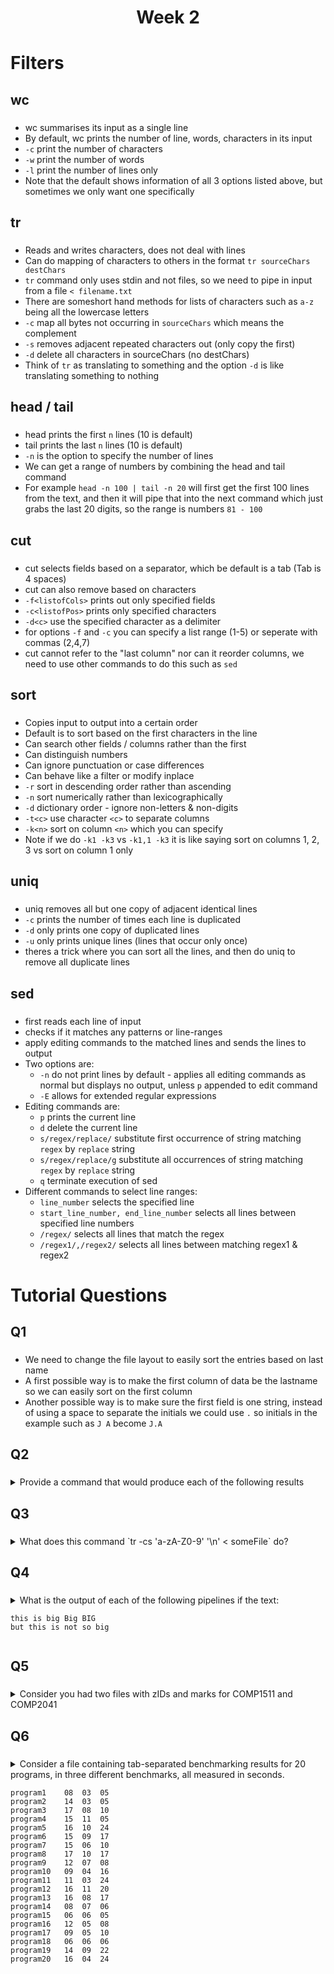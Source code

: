 <h1 align="center">Week 2</h1>

<h1>Filters</h1>
<h2>wc</h2>

###

- wc summarises its input as a single line
- By default, wc prints the number of line, words, characters in its input
- `-c` print the number of characters
- `-w` print the number of words
- `-l` print the number of lines only
- Note that the default shows information of all 3 options listed above, but sometimes we only want one specifically

<h2>tr</h2>

###

- Reads and writes characters, does not deal with lines
- Can do mapping of characters to others in the format `tr sourceChars destChars`
- `tr` command only uses stdin and not files, so we need to pipe in input from a file `< filename.txt`
- There are someshort hand methods for lists of characters such as `a-z` being all the lowercase letters
- `-c` map all bytes not occurring in `sourceChars` which means the complement
- `-s` removes adjacent repeated characters out (only copy the first)
- `-d` delete all characters in sourceChars (no destChars)
- Think of `tr` as translating to something and the option `-d` is like translating something to nothing

<h2>head / tail</h2>

###

- head prints the first `n` lines (10 is default)
- tail prints the last `n` lines (10 is default)
- `-n` is the option to specify the number of lines
- We can get a range of numbers by combining the head and tail command
- For example `head -n 100 | tail -n 20` will first get the first 100 lines from the text, and then it will pipe that into the next command which just grabs the last 20 digits, so the range is numbers `81 - 100`

<h2>cut</h2>

###

- cut selects fields based on a separator, which be default is a tab (Tab is 4 spaces)
- cut can also remove based on characters
- `-f<listofCols>` prints out only specified fields
- `-c<listofPos>` prints only specified characters
- `-d<c>` use the specified character as a delimiter
- for options `-f` and `-c` you can specify a list range (1-5) or seperate with commas (2,4,7)
- cut cannot refer to the "last column" nor can it reorder columns, we need to use other commands to do this such as `sed`

<h2>sort</h2>

###

- Copies input to output into a certain order
- Default is to sort based on the first characters in the line
- Can search other fields / columns rather than the first
- Can distinguish numbers
- Can ignore punctuation or case differences
- Can behave like a filter or modify inplace
- `-r` sort in descending order rather than ascending
- `-n` sort numerically rather than lexicographically
- `-d` dictionary order - ignore non-letters & non-digits
- `-t<c>` use character `<c>` to separate columns
- `-k<n>` sort on column `<n>` which you can specify
- Note if we do `-k1 -k3` vs `-k1,1 -k3` it is like saying sort on columns 1, 2, 3 vs sort on column 1 only

<h2>uniq</h2>

###

- uniq removes all but one copy of adjacent identical lines
- `-c` prints the number of times each line is duplicated
- `-d` only prints one copy of duplicated lines
- `-u` only prints unique lines (lines that occur only once)
- theres a trick where you can sort all the lines, and then do uniq to remove all duplicate lines

<h2>sed</h2>

###

- first reads each line of input
- checks if it matches any patterns or line-ranges
- apply editing commands to the matched lines and sends the lines to output
- Two options are:
  - `-n` do not print lines by default - applies all editing commands as normal but displays no output, unless `p` appended to edit command
  - `-E` allows for extended regular expressions
- Editing commands are:
  - `p` prints the current line
  - `d` delete the current line
  - `s/regex/replace/` substitute first occurrence of string matching `regex` by `replace` string
  - `s/regex/replace/g` substitute all occurrences of string matching `regex` by `replace` string
  - `q` terminate execution of sed
- Different commands to select line ranges:
  - `line_number` selects the specified line
  - `start_line_number, end_line_number` selects all lines between specified line numbers
  - `/regex/` selects all lines that match the regex
  - `/regex1/,/regex2/` selects all lines between matching regex1 & regex2

<h1>Tutorial Questions </h1>

<h2>Q1</h2>

###

- We need to change the file layout to easily sort the entries based on last name
- A first possible way is to make the first column of data be the lastname so we can easily sort on the first column
- Another possible way is to make sure the first field is one string, instead of using a space to separate the initials we could use `.` so initials in the example such as `J A` become `J.A`

<h2>Q2</h2>

###

<details>
<summary>Provide a command that would produce each of the following results</summary>

###

<details>
<summary>a) Display the first three lines of the file</summary>

###

- Remember that head gives us the `-n` first lines in a file
- Hence we just need to replace it with our desired number

```
head -3 /etc/passwd
```

</details>

<details>
<summary>b) Display lines belonging to the class account (starts with 'cs','se','bi' or 'en' followed by four digits</summary>

###

- We want the line to start with either cs/se/bi/en so we can use a bracket expression
- We then want it to have any four digits after which we can express with the curly brackets

```
grep -E '^(cs|se|bi|en)[0-9]{4}:' /etc/passwd
```

</details>

<details>
<summary>c) Display the username of everyone whose shell is '/bin/bash'</summary>

###

- First we want to find all the lines that end in `/bin/bash`
- We then want to grab the first column of data from those lines as that is the username
- Note that the data fields are separated by `:` character so we can use that as our delimiter and to distinguish the different fields

```
grep -E ':/bin/bash$' /etc/passwd | cut -d':' -f1
```

</details>

<details>
<summary>d) Create a tab-separated file called passwords.txt containing only usernames and passwords</summary>

###

- We want to grab the username and password, which in this case is the first two fields
- We then want to make it so that they are separated by a `tab` instead of `:`
- Hence we can use `tr` to change all the `:` to `tab` characters
- We can then redirect the output into a text file

```
cut -d':' -f1,2 /etc/passwd | tr ':' '\t' > passwords.txt
```

</details>

</details>

<h2>Q3</h2>

###

<details>
<summary>What does this command `tr -cs 'a-zA-Z0-9' '\n' < someFile` do?</summary>

###

- `-c` means complament meaning it replaces everything not in `string 1` with `string 2`. This means for this it replaces all characters that are not alphanumeric with a `newline` character
- `-s` means squeeze, which replaces any duplicate characters with just one. This is applied for example if we see multiple `newline` characters in a row to just be one instance
- `a-Za-Z0-9` means all letters and numbers can be denoted as `[:alpha:]`
- `< someFile` means the command `tr` will be be processing it on the contents of `someFile`

</details>

<h2>Q4</h2>

###

<details>
<summary>
What is the output of each of the following pipelines if the text:

```
this is big Big BIG
but this is not so big
```

</summary>

###

  <details>
  <summary>a) tr -d ' ' | wc -w</summary>
  
  - The first part of the command will delete all the spaces between words, resulting it to being a single word
  ```
  thisisbigBigBIG
  butthisisnotsobig
  ```
  - The second part of the command will print the number of words from the input, which will just be 2

  </details>

  <details>
  <summary>b) tr -cs '[:alpha:]' '\n' | wc -l</summary>
  - The first part means that if the character is not alphanumeric, replace it with a newline, so we get a list of words sepearted by a newline
  - The second part counts how many lines there are, and since there are 11 words each with their own new line `wc -l` evaulates to 11
  </details>

  <details>
  <summary>c) tr -cs '[:alpha:]' '\n' | tr '[:lower:]' '[:upper:]' | sort | uniq -c</summary>
  - The first part is the same as part (b)
  - We than translate all lower case characters to upper case characters
  - We then sort them
  - Finally we run `uniq -c` which counts all unique occurrences of a word
  - Note we sort first to bunch them all up as `uniq` works on adjacent lines

```
Output
4 BIG
1 BUT
2 IS
1 NOT
1 SO
2 THIS
```

  </details>

</details>

<h2>Q5</h2>

###

<details>
<summary>
Consider you had two files with zIDs and marks for COMP1511 and COMP2041
</summary>

###

  <details>
  <summary>Can the files be used with a 'join' command, if not what needs to be changed?</summary>
  
  - We need the data to be sorted by a common key. For this case it would be zID
  - We can see that the columns do not match with the zIDs so if we were to join it would error

  </details>

  <details>
  <summary>Write a 'join' command that prints the marks in COMP1511 & COMP2041 of everyone who did both courses</summary>
  
  - Assuming the file is sorted, we can simply join the files
  - `join` by default only includes lines in both files, there is an option to force unmatched lines to be in the result
  - We do not have to specify any keys of what to join on, as it is the first field for both files
  - We specify the delimiter so the filter can distinguish between the fields which in this case is `|`

```
join -t'|' comp1511-marks-sorted.psv comp2041-marks-sorted.psv
```

  </details>

   <details>
  <summary>Write a shell pipeline that prints marks for COMP1511 & COMP2041 sorted by COMP1511 mark ascending then by COMP2041 mark descending</summary>
  
  - We join on the common key being the zID
  - We then sort on the delimiter `|` by the second column first as that is COMP1511 mark
  - We then sort on the COMP2041 mark but in reverse to be descending
  - Note we do `-k2,2` instead of `-k2` as it could mean that it sorts more than expected which can cause unintended behaviour

```
join -t'|' comp1511-marks-sorted.psv comp2041-marks-sorted.psv | sort -t'|' -k2,2 -k3,3r
```

  </details>
</details>

<h2>Q6</h2>

###

<details>

<summary>
Consider a file containing tab-separated benchmarking results for 20 programs, in three different benchmarks, all measured in seconds.

```
program1	08	03	05
program2	14	03	05
program3	17	08	10
program4	15	11	05
program5	16	10	24
program6	15	09	17
program7	15	06	10
program8	17	10	17
program9	12	07	08
program10	09	04	16
program11	11	03	24
program12	16	11	20
program13	16	08	17
program14	08	07	06
program15	06	06	05
program16	12	05	08
program17	09	05	10
program18	06	06	06
program19	14	09	22
program20	16	04	24
```

</summary>

###

  <details>
  <summary>Write a 'sort' command which sorts by the results in the second benchmark, then by the results in the first benchmark.</summary>
  
  - We sort based on the third column of data and the second column of data as requested by the q
  - Remember to bound your sort by repeating the column to prevent unintended behaviour
  
  ```
  sort benchmarks -k3,3 -k2,2
  ```

  </details>

  <details>
  <summary>Write a 'sort' command which sorts by the results in the third benchmark, then by the program number.</summary>
  
  - We want to sort on the fourth column first
  - We then want to sort on the first column as it has the program number
  - We can naively do something like the below

```
sort benchmarks -k4,4 -k1,1n
```

- Remember that the `n` option means to sort numerically
- However for this case the first field is still a string, so an example is that `program15` will be infront of `program2` which is something we do not want
- This is because `1` is before `2` with the strings
- Hence another filter command we can use is to specify the character position in the column we are sorting by which is done with a `.`, as seen below

```
sort benchmarks -k4,4 -k1.8,1n
```

  </details>

  <details>
  <summary>Write a 'sed' command which removes the leading zeroes from the benchmark times.</summary>
  
  - We want to substitute all cases of 0 which can be done with the format `s/(regex)/(regex)/g` where the `s and g` denote it being a substitution
  - An example of why we want this, is because the data may have a line such as `program3 01 02 08` which all have a leading 0
  - We then want to choose what to replace, so to do we have to notice that each of the leading zeroes for the benchmark time have a `\t` character, thus we can simply replace those with just the `\t` character
  - We want this patttern because if we naively just replace `0s` it could replace numbers such as `10` with a tab, messing the presentation of the data as well
  
  ```
  sed -E 's/\t0/\t/g' benchmarks
  ```
  </details>

  <details>
  <summary>Write a 'sed' command which removes the benchmark results from program2 through program13</summary>
  
  - We want to match all the lines between and including `program2 and program13`
  - We also want to match the with `program2` fully and not as a substring, so we can use a word boundary to tell the pattern that the word ends here denoted as `\b`. This is different from the `$` anchor as it does not have to necessarily mean the end of the line with word boundaries.
  - We then can use the pattern of `/regex/,/regex/` to match all the lines in between the two specified regex patterns
  - Finally to delete the lines rather than substitute we can add a `d` at the end of the second regex pattern

```
sed -E '/^program2\b/,/^program13\b/d' benchmarks
```

  </details>

</details>
